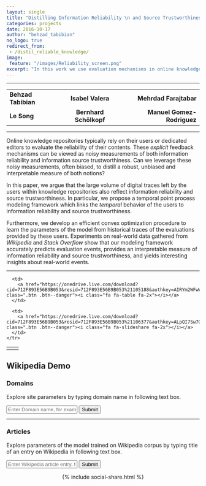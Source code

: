 ```yaml
---
layout: single
title: "Distilling Information Reliability \n and Source Trustworthiness from Digital Traces"
categories: projects
date: 2016-10-17
author: "behzad_tabibian"
no_logo: true
redirect_from:
 - /distil_reliable_knowledge/
image:
 feature: "/images/Reliability_screen.png"
excerpt: "In this work we use evaluation mechanisms in online knowledge platforms, like Wikipedia, to distill an interpretable measure of information reliability and source trustworthiness."
---
```


-----
<table>
<tbody>
<tr>
      <td align="left"><b>Behzad Tabibian </b></td>
      <td align="center"><b>Isabel Valera</b></td>
      <td align="right"><b>Mehrdad Farajtabar</b></td>
    </tr>
    <tr>
          <td align="left"><b>Le Song</b> </td>
          <td align="center"><b>Bernhard Schölkopf</b></td>
          <td align="right"><b>Manuel Gomez-Rodriguez</b></td>
        </tr>
</tbody>
</table>


-----

<div class="notice--success text-justify">
<p>
Online knowledge repositories typically rely on their users or dedicated editors to evaluate the reliability of their contents. These <i>explicit</i> feedback mechanisms can be viewed as noisy measurements of both information reliability and information source trustworthiness. Can we leverage these noisy measurements, often biased, to distill a robust, unbiased and interpretable measure of both notions?
</p>
<p>
In this paper, we argue that the large volume of digital traces left by the users within knowledge repositories also reflect information reliability and source trustworthiness. In particular, we propose a temporal point process modeling framework which links the <i>temporal</i> behavior of the users to information reliability and source
trustworthiness.
</p>
<p>
Furthermore, we develop an efficient convex optimization procedure to learn the parameters of the model from historical traces of the evaluations provided by these users. Experiments on real-world data gathered from <i>Wikipedia</i> and <i>Stack Overflow</i> show that our modeling framework accurately predicts evaluation events, provides an interpretable
measure of information reliability and source trustworthiness, and yields interesting insights about real-world events.
</p>
</div>

-----

<table>
<tbody align="center">
<tr>
      <td > 
      <a href="https://onedrive.live.com/download?cid=712F893E56B9B053&resid=712F893E56B9B053%21105187&authkey=AOSpfWbzkkFlVek" class=".btn .btn--light-outline"><i class="fa fa-file-pdf-o fa-2x"></i></a>
      </td>
      <td>
        <a href="http://arxiv.org/abs/1610.07472" class=".btn .btn--danger"><i class="fa fa-file-pdf-o fa-2x"></i></a>
      </td>
      
      <td>
        <a href="https://onedrive.live.com/download?cid=712F893E56B9B053&resid=712F893E56B9B053%21105188&authkey=AIRYm2WFwWq7lCI" class=".btn .btn--danger"><i class="fa fa-table fa-2x"></i></a>
      </td>
      
      <td>
        <a href="https://onedrive.live.com/download?cid=712F893E56B9B053&resid=712F893E56B9B053%21106377&authkey=ALpQI7Sw7QYFc20" class=".btn .btn--danger"><i class="fa fa-slideshare fa-2x"></i></a>
      </td>
    </tr>
<tr>
</tr>
</tbody>
</table>




## Wikipedia Demo

### Domains

<p>
Explore site parameters by typing domain name in following text box.
</p>
<script
  src="https://code.jquery.com/jquery-3.2.1.min.js"
  integrity="sha256-hwg4gsxgFZhOsEEamdOYGBf13FyQuiTwlAQgxVSNgt4="
  crossorigin="anonymous"></script>
<script src="https://cdnjs.cloudflare.com/ajax/libs/Chart.js/2.4.0/Chart.min.js"></script>
<script src="./js/moment.min.js"></script>
<script src="./js/chart.js"></script>
<script src="./js/requests.js"></script>

<p>
<form id="domainSearch" class=".generic-form" data-search-form >
  <input name="domainTxt" type="name" placeholder="Enter Domain name, for example bbc.co.uk, cnn.com, breitbart.com ..." data-search-input id="input-qt"/>
  <input type="submit"  id="query-sb" />
</form>
</p>
<div id="canvasContainerSource">
</div>

----

### Articles

<p>
Explore parameters of the model trained on Wikipedia corpus by typing title of an entry on Wikipedia in following text box.
</p>

<p>
<form id="articleSearch" class=".generic-form" data-search-form >
  <input name="articleTxt" type="name" placeholder="Enter Wikipedia article entry, for example Barack Obama, Prison Break,..." data-search-input id="input-qt"/>
  <input type="submit"  id="query-sb" />
</form>
</p>
<div id="canvasContainer">
</div>

<div align="center">
{% include social-share.html %}
</div>


